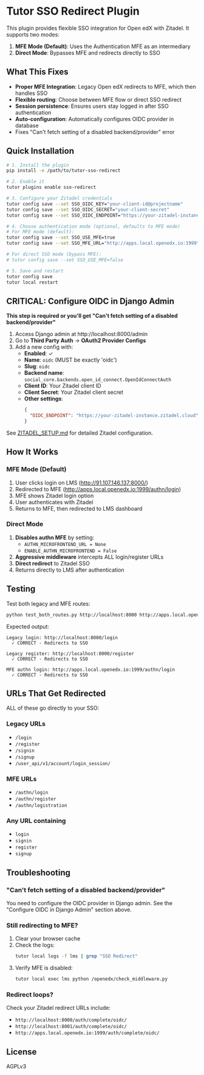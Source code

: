 # Tutor SSO Redirect Plugin

This plugin provides flexible SSO integration for Open edX with Zitadel. It supports two modes:

1. **MFE Mode (Default)**: Uses the Authentication MFE as an intermediary
2. **Direct Mode**: Bypasses MFE and redirects directly to SSO

## What This Fixes

- **Proper MFE Integration**: Legacy Open edX redirects to MFE, which then handles SSO
- **Flexible routing**: Choose between MFE flow or direct SSO redirect
- **Session persistence**: Ensures users stay logged in after SSO authentication
- **Auto-configuration**: Automatically configures OIDC provider in database
- Fixes "Can't fetch setting of a disabled backend/provider" error

## Quick Installation

```bash
# 1. Install the plugin
pip install -e /path/to/tutor-sso-redirect

# 2. Enable it
tutor plugins enable sso-redirect

# 3. Configure your Zitadel credentials
tutor config save --set SSO_OIDC_KEY="your-client-id@projectname"
tutor config save --set SSO_OIDC_SECRET="your-client-secret"
tutor config save --set SSO_OIDC_ENDPOINT="https://your-zitadel-instance.zitadel.cloud"

# 4. Choose authentication mode (optional, defaults to MFE mode)
# For MFE mode (default):
tutor config save --set SSO_USE_MFE=true
tutor config save --set SSO_MFE_URL="http://apps.local.openedx.io:1999"

# For direct SSO mode (bypass MFE):
# tutor config save --set SSO_USE_MFE=false

# 5. Save and restart
tutor config save
tutor local restart
```

## CRITICAL: Configure OIDC in Django Admin

**This step is required or you'll get "Can't fetch setting of a disabled backend/provider"**

1. Access Django admin at http://localhost:8000/admin
2. Go to **Third Party Auth** → **OAuth2 Provider Configs**
3. Add a new config with:
   - **Enabled**: ✓
   - **Name**: `oidc` (MUST be exactly 'oidc')
   - **Slug**: `oidc` 
   - **Backend name**: `social_core.backends.open_id_connect.OpenIdConnectAuth`
   - **Client ID**: Your Zitadel client ID
   - **Client Secret**: Your Zitadel client secret
   - **Other settings**:
     ```json
     {
       "OIDC_ENDPOINT": "https://your-zitadel-instance.zitadel.cloud"
     }
     ```

See [ZITADEL_SETUP.md](ZITADEL_SETUP.md) for detailed Zitadel configuration.

## How It Works

### MFE Mode (Default)
1. User clicks login on LMS (http://91.107.146.137:8000/)
2. Redirected to MFE (http://apps.local.openedx.io:1999/authn/login)
3. MFE shows Zitadel login option
4. User authenticates with Zitadel
5. Returns to MFE, then redirected to LMS dashboard

### Direct Mode
1. **Disables authn MFE** by setting:
   - `AUTHN_MICROFRONTEND_URL = None`
   - `ENABLE_AUTHN_MICROFRONTEND = False`
2. **Aggressive middleware** intercepts ALL login/register URLs
3. **Direct redirect** to Zitadel SSO
4. Returns directly to LMS after authentication

## Testing

Test both legacy and MFE routes:

```bash
python test_both_routes.py http://localhost:8000 http://apps.local.openedx.io:1999
```

Expected output:
```
Legacy login: http://localhost:8000/login
  ✓ CORRECT - Redirects to SSO

Legacy register: http://localhost:8000/register
  ✓ CORRECT - Redirects to SSO

MFE authn login: http://apps.local.openedx.io:1999/authn/login
  ✓ CORRECT - Redirects to SSO
```

## URLs That Get Redirected

ALL of these go directly to your SSO:

### Legacy URLs
- `/login`
- `/register`
- `/signin`
- `/signup`
- `/user_api/v1/account/login_session/`

### MFE URLs
- `/authn/login`
- `/authn/register`
- `/authn/logistration`

### Any URL containing
- `login`
- `signin`
- `register`
- `signup`

## Troubleshooting

### "Can't fetch setting of a disabled backend/provider"

You need to configure the OIDC provider in Django admin. See the "Configure OIDC in Django Admin" section above.

### Still redirecting to MFE?

1. Clear your browser cache
2. Check the logs:
   ```bash
   tutor local logs -f lms | grep "SSO Redirect"
   ```
3. Verify MFE is disabled:
   ```bash
   tutor local exec lms python /openedx/check_middleware.py
   ```

### Redirect loops?

Check your Zitadel redirect URLs include:
- `http://localhost:8000/auth/complete/oidc/`
- `http://localhost:8001/auth/complete/oidc/`
- `http://apps.local.openedx.io:1999/auth/complete/oidc/`

## License

AGPLv3